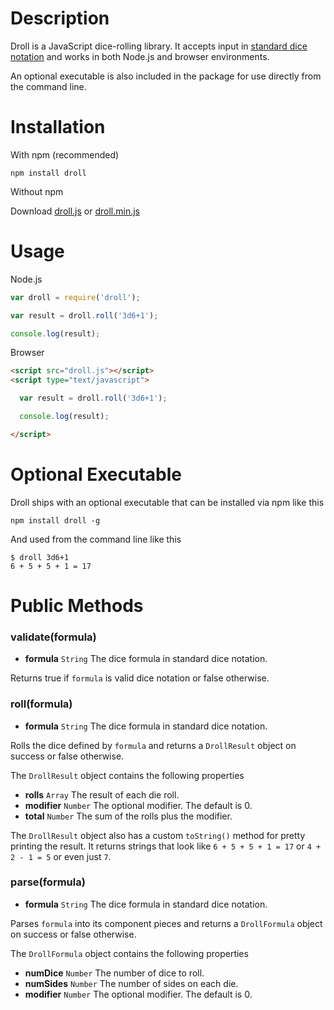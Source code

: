 # Description

Droll is a JavaScript dice-rolling library. It accepts input in
[standard dice notation](http://en.wikipedia.org/wiki/Dice_notation) and works in both Node.js
and browser environments.

An optional executable is also included in the package for use directly from the command line.


# Installation

With npm (recommended)

`npm install droll`

Without npm

Download [droll.js](http://raw.github.com/thebinarypenguin/droll/master/droll.js) or
[droll.min.js](http://raw.github.com/thebinarypenguin/droll/master/droll.min.js)


# Usage

Node.js

```javascript
var droll = require('droll');

var result = droll.roll('3d6+1');

console.log(result);
```

Browser

```html
<script src="droll.js"></script>
<script type="text/javascript">

  var result = droll.roll('3d6+1');

  console.log(result);

</script>
```


# Optional Executable

Droll ships with an optional executable that can be installed via npm like this

```
npm install droll -g
```

And used from the command line like this

```
$ droll 3d6+1
6 + 5 + 5 + 1 = 17
```


# Public Methods


### validate(formula)

* __formula__ `String` The dice formula in standard dice notation.

Returns true if `formula` is valid dice notation or false otherwise.


### roll(formula)

* __formula__ `String` The dice formula in standard dice notation.

Rolls the dice defined by `formula` and returns a `DrollResult` object on success or false
otherwise.

The `DrollResult` object contains the following properties

* __rolls__ `Array` The result of each die roll.
* __modifier__ `Number` The optional modifier. The default is 0.
* __total__ `Number` The sum of the rolls plus the modifier.

The `DrollResult` object also has a custom `toString()` method for pretty printing the result.
It returns strings that look like `6 + 5 + 5 + 1 = 17` or `4 + 2 - 1 = 5` or even just `7`.


### parse(formula)

* __formula__ `String` The dice formula in standard dice notation.

Parses `formula` into its component pieces and returns a `DrollFormula` object on success or false
otherwise.

The `DrollFormula` object contains the following properties

* __numDice__ `Number` The number of dice to roll.
* __numSides__ `Number` The number of sides on each die.
* __modifier__ `Number` The optional modifier. The default is 0.